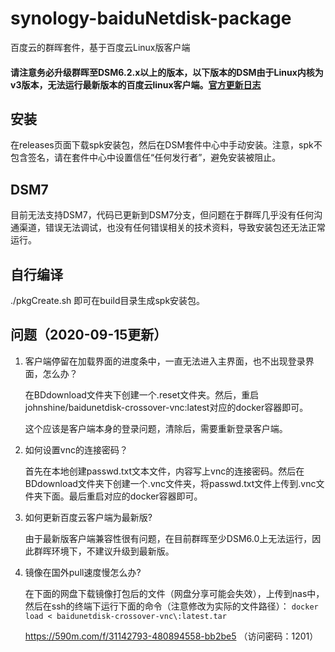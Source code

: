 # synology-baiduNetdisk-package

百度云的群晖套件，基于百度云Linux版客户端

#### 请注意务必升级群晖至DSM6.2.x以上的版本，以下版本的DSM由于Linux内核为v3版本，无法运行最新版本的百度云linux客户端。[官方更新日志](https://www.synology.com/zh-cn/security/advisory/Synology_SA_19_28)

## 安装

在releases页面下载spk安装包，然后在DSM套件中心中手动安装。注意，spk不包含签名，请在套件中心中设置信任“任何发行者”，避免安装被阻止。

## DSM7

目前无法支持DSM7，代码已更新到DSM7分支，但问题在于群晖几乎没有任何沟通渠道，错误无法调试，也没有任何错误相关的技术资料，导致安装包还无法正常运行。

## 自行编译

./pkgCreate.sh 即可在build目录生成spk安装包。

## 问题（2020-09-15更新）

1. 客户端停留在加载界面的进度条中，一直无法进入主界面，也不出现登录界面，怎么办？

   在BDdownload文件夹下创建一个.reset文件夹。然后，重启johnshine/baidunetdisk-crossover-vnc:latest对应的docker容器即可。

   这个应该是客户端本身的登录问题，清除后，需要重新登录客户端。

2. 如何设置vnc的连接密码？

   首先在本地创建passwd.txt文本文件，内容写上vnc的连接密码。然后在BDdownload文件夹下创建一个.vnc文件夹，将passwd.txt文件上传到.vnc文件夹下面。最后重启对应的docker容器即可。

3. 如何更新百度云客户端为最新版?

   由于最新版客户端兼容性很有问题，在目前群晖至少DSM6.0上无法运行，因此群晖环境下，不建议升级到最新版。

4. 镜像在国外pull速度慢怎么办?

   在下面的网盘下载镜像打包后的文件（网盘分享可能会失效），上传到nas中，然后在ssh的终端下运行下面的命令（注意修改为实际的文件路径）：
   ```docker load < baidunetdisk-crossover-vnc\:latest.tar```
   
   https://590m.com/f/31142793-480894558-bb2be5 （访问密码：1201）
